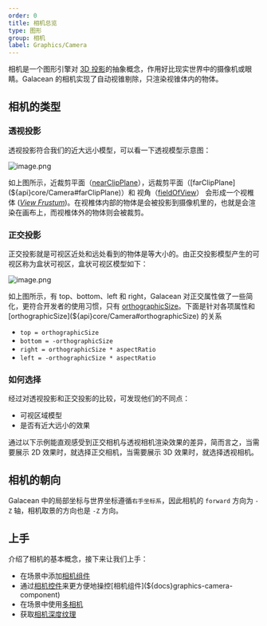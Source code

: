 ```yaml
---
order: 0
title: 相机总览
type: 图形
group: 相机
label: Graphics/Camera
---
```


相机是一个图形引擎对 [3D 投影](https://en.wikipedia.org/wiki/3D_projection)的抽象概念，作用好比现实世界中的摄像机或眼睛。Galacean 的相机实现了自动视锥剔除，只渲染视锥体内的物体。

## 相机的类型

### 透视投影

透视投影符合我们的近大远小模型，可以看一下透视模型示意图：

![image.png](https://gw.alipayobjects.com/mdn/rms_d27172/afts/img/A*isMHSpe21ZMAAAAAAAAAAAAAARQnAQ)

如上图所示，近裁剪平面（[nearClipPlane](${api}core/Camera#nearClipPlane)），远裁剪平面（[farClipPlane](${api}core/Camera#farClipPlane)）和 视角（[fieldOfView](${api}core/Camera#fieldOfView)） 会形成一个视椎体 ([_View Frustum_](https://en.wikipedia.org/wiki/Viewing_frustum))。在视椎体内部的物体是会被投影到摄像机里的，也就是会渲染在画布上，而视椎体外的物体则会被裁剪。

### 正交投影

正交投影就是可视区近处和远处看到的物体是等大小的。由正交投影模型产生的可视区称为盒状可视区，盒状可视区模型如下：

![image.png](https://gw.alipayobjects.com/mdn/rms_d27172/afts/img/A*KEuGSqX-vXsAAAAAAAAAAAAAARQnAQ)

如上图所示，有 top、bottom、left 和 right，Galacean 对正交属性做了一些简化，更符合开发者的使用习惯，只有 [orthographicSize](${api}core/Camera#orthographicSize)。下面是针对各项属性和 [orthographicSize](${api}core/Camera#orthographicSize) 的关系

- `top = orthographicSize`
- `bottom = -orthographicSize`
- `right = orthographicSize * aspectRatio`
- `left = -orthographicSize * aspectRatio`

### 如何选择

经过对透视投影和正交投影的比较，可发现他们的不同点：

- 可视区域模型
- 是否有近大远小的效果

通过以下示例能直观感受到正交相机与透视相机渲染效果的差异，简而言之，当需要展示 2D 效果时，就选择正交相机，当需要展示 3D 效果时，就选择透视相机。

<playground src="ortho-switch.ts"></playground>

## 相机的朝向

Galacean 中的局部坐标与世界坐标遵循`右手坐标系`，因此相机的 `forward` 方向为 `-Z` 轴，相机取景的方向也是 `-Z` 方向。

## 上手

介绍了相机的基本概念，接下来让我们上手：

- 在场景中添加[相机组件](${docs}graphics-camera-component)
- 通过[相机控件](${docs}graphics-camera-control)来更方便地操控[相机组件](${docs}graphics-camera-component)
- 在场景中使用[多相机](graphics-camera-multiCamera)
- 获取[相机深度纹理](graphics-camera-depthTexture)
